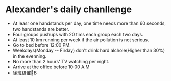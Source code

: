 # Alexander's daily chanllenge #

- At leasr one handstands per day, one time needs more than 60 seconds, two handstands are better.
- Four groups pushups with 20 tims each group each two days.
- At least 10 km running per week if the air pollution is not serious.
- Go to bed before 12:00 PM.
- Weekdays(Monday -- Firday) don't drink hard alchole(Higher than 30%) in the evenning.
- No more than 2 hours' TV watching per night.
- Arrive at the office before 10:00 A.M
- 徐班级催🐂B
